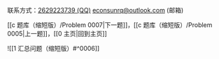 联系方式：<a href="https://qm.qq.com/q/iA1sKuakak">2629223739 (QQ)</a> <a href="mailto:econsunrq@outlook.com">econsunrq@outlook.com (邮箱)</a>

[[c 题库（缩短版）/Problem 0007|下一题]]，[[c 题库（缩短版）/Problem 0005|上一题]]，[[0 主页|回到主页]]

![[1 汇总问题（缩短版）#^0006]]